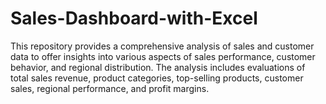 # Sales-Dashboard-with-Excel
This repository provides a comprehensive analysis of sales and customer data to offer insights into various aspects of sales performance, customer behavior, and regional distribution. The analysis includes evaluations of total sales revenue, product categories, top-selling products, customer sales, regional performance, and profit margins.
